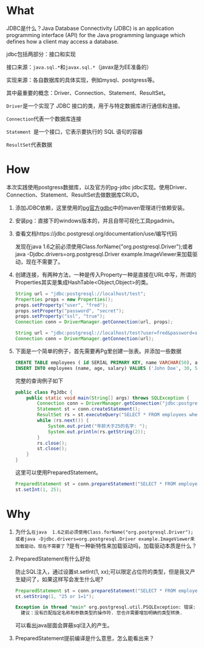 # What

JDBC是什么？Java Database Connectivity (JDBC) is an application programming interface (API) for the Java programming language which defines how a client may access a database. 

jdbc包括两部分：接口和实现

接口来源：`java.sql.*`和`javax.sql.*`（javax是为EE准备的）

实现来源：各自数据库的具体实现，例如mysql、postgress等。

其中最重要的概念：Driver、Connection、Statement、ResultSet。

`Driver`是一个实现了 JDBC 接口的类，用于与特定数据库进行通信和连接。

`Connection`代表一个数据库连接

`Statement `是一个接口，它表示要执行的 SQL 语句的容器

`ResultSet`代表数据

# How

本次实践使用postgress数据库，以及官方的pg-jdbc jdbc实现。使用Driver、Connection、Statement、ResultSet去做数据库CRUD。

1. 添加JDBC依赖，这里使用的[pg官方gdbc](https://jdbc.postgresql.org/download/)中的maven管理进行依赖安装。

2. 安装pg：直接下的windows版本的，并且自带可视化工具pgadmin。

3. 查看文档https://jdbc.postgresql.org/documentation/use/编写代码

   发现在java  1.6之前必须使用Class.forName("org.postgresql.Driver");或者java -Djdbc.drivers=org.postgresql.Driver example.ImageViewer来加载驱动，现在不需要了。

4. 创建连接，有两种方法，一种是传入Property一种是直接在URL中写，所谓的Properties其实是集成HashTable<Object,Object>的类。

   ```java
   String url = "jdbc:postgresql://localhost/test";
   Properties props = new Properties();
   props.setProperty("user", "fred");
   props.setProperty("password", "secret");
   props.setProperty("ssl", "true");
   Connection conn = DriverManager.getConnection(url, props);
   
   String url = "jdbc:postgresql://localhost/test?user=fred&password=secret&ssl=true";
   Connection conn = DriverManager.getConnection(url);
   ```

5. 下面是一个简单的例子，首先需要再Pg里创建一张表。并添加一些数据

   ```sql
   CREATE TABLE employees ( id SERIAL PRIMARY KEY, name VARCHAR(50), age INTEGER, salary NUMERIC(10,2) );
   INSERT INTO employees (name, age, salary) VALUES ('John Doe', 30, 50000.00);
   ```

   完整的查询例子如下

   ```java
   public class PgJdbc {
       public static void main(String[] args) throws SQLException {
           Connection conn = DriverManager.getConnection("jdbc:postgresql://localhost/postgres?user=postgres&password=000");
           Statement st = conn.createStatement();
           ResultSet rs = st.executeQuery("SELECT * FROM employees where  age > 25");
           while (rs.next()) {
               System.out.print("年龄大于25的名字: ");
               System.out.println(rs.getString(2));
           }
           rs.close();
           st.close();
       }
   }
   ```

   这里可以使用PreparedStatement。

   ```java
   PreparedStatement st = conn.prepareStatement("SELECT * FROM employees where  age > ?");
   st.setInt(1, 25);
   ```

   



# Why

1. 为什么`在java  1.6之前必须使用Class.forName("org.postgresql.Driver");或者java -Djdbc.drivers=org.postgresql.Driver example.ImageViewer来加载驱动，现在不需要了` ?是有一种新特性来加载驱动吗，加载驱动本质是什么？

2. PreparedStatement有什么好处

   防止SQL注入，通过设置st.setInt(1, xx);可以限定占位符的类型，但是我又产生疑问了，如果这样写会发生什么呢?

   ```java
   PreparedStatement st = conn.prepareStatement("SELECT * FROM employees where  age > ?");
   st.setString(1, "25 or 1=1");
   ```

   ```sql
   Exception in thread "main" org.postgresql.util.PSQLException: 错误: 操作符不存在: integer > character varying
     建议：没有匹配指定名称和参数类型的操作符. 您也许需要增加明确的类型转换.
   ```

   可以看出java层面会屏蔽sql注入的产生。

3. PreparedStatement提前编译是什么意思，怎么能看出来？

